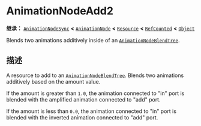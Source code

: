 <!-- ⚠ 请勿编辑本文件 ⚠ -->
<!-- 本文档使用脚本从 WeDot 引擎源码仓库生成。 -->
<!-- 生成脚本：https://github.com/WeDot-Engine/WeDot/tree/4.3/doc/tools/make_md.py； -->
<!-- 原文件：https://github.com/WeDot-Engine/WeDot/tree/4.3/doc/classes/AnimationNodeAdd2.xml。 -->

<div id="_class_animationnodeadd2"></div>

# AnimationNodeAdd2

**继承：** [`AnimationNodeSync`](class_animationnodesync.md) **<** [`AnimationNode`](class_animationnode.md) **<** [`Resource`](class_resource.md) **<** [`RefCounted`](class_refcounted.md) **<** [`Object`](class_object.md)

Blends two animations additively inside of an [`AnimationNodeBlendTree`](class_animationnodeblendtree.md).

## 描述

A resource to add to an [`AnimationNodeBlendTree`](class_animationnodeblendtree.md). Blends two animations additively based on the amount value.

If the amount is greater than `1.0`, the animation connected to "in" port is blended with the amplified animation connected to "add" port.

If the amount is less than `0.0`, the animation connected to "in" port is blended with the inverted animation connected to "add" port.

[^virtual]: 本方法通常需要用户覆盖才能生效。
[^const]: 本方法无副作用，不会修改该实例的任何成员变量。
[^vararg]: 本方法除了能接受在此处描述的参数外，还能够继续接受任意数量的参数。
[^constructor]: 本方法用于构造某个类型。
[^static]: 调用本方法无需实例，可直接使用类名进行调用。
[^operator]: 本方法描述的是使用本类型作为左操作数的有效运算符。
[^bitfield]: 这个值是由下列位标志构成位掩码的整数。
[^void]: 无返回值。

